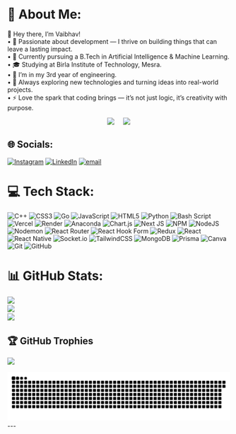 # 💫 About Me:
👋 Hey there, I’m Vaibhav!<br>	•	🎯 Passionate about development — I thrive on building things that can leave a lasting impact.<br>	•	🧠 Currently pursuing a B.Tech in Artificial Intelligence & Machine Learning.<br>	•	🎓 Studying at Birla Institute of Technology, Mesra.<br>	•	📅 I’m in my 3rd year of engineering.<br>	•	🚀 Always exploring new technologies and turning ideas into real-world projects.<br>	•	⚡ Love the spark that coding brings — it’s not just logic, it’s creativity with purpose.

<p align="center">
  <img src="https://media4.giphy.com/media/v1.Y2lkPTc5MGI3NjExZjFrbjhtdzdiNG5iMmNpOXBuMjR3OWd3bm4wM3ZrcmJ4Ymw2Mzh5ciZlcD12MV9pbnRlcm5hbF9naWZfYnlfaWQmY3Q9Zw/XAdbHJywVjF5K/giphy.gif" width="300" />
  &nbsp;&nbsp;&nbsp;
  <img src="https://media.giphy.com/media/v1.Y2lkPWVjZjA1ZTQ3ZnoycGsxaXdwMHl5dXg5bmpseHk1bTlmaHFldjdjdGtnMGgwNzN2MiZlcD12MV9naWZzX3JlbGF0ZWQmY3Q9Zw/5qFQhmVkF0mfDoymL5/giphy.gif" width="300" />
</p>

## 🌐 Socials:
[![Instagram](https://img.shields.io/badge/Instagram-%23E4405F.svg?logo=Instagram&logoColor=white)](https://instagram.com/vaibhav_dangaich_) [![LinkedIn](https://img.shields.io/badge/LinkedIn-%230077B5.svg?logo=linkedin&logoColor=white)](https://linkedin.com/in/vaibhav-dangaich) [![email](https://img.shields.io/badge/Email-D14836?logo=gmail&logoColor=white)](mailto:vaibhavdangaich@gmail.com) 


# 💻 Tech Stack:
![C++](https://img.shields.io/badge/c++-%2300599C.svg?style=for-the-badge&logo=c%2B%2B&logoColor=white) ![CSS3](https://img.shields.io/badge/css3-%231572B6.svg?style=for-the-badge&logo=css3&logoColor=white) ![Go](https://img.shields.io/badge/go-%2300ADD8.svg?style=for-the-badge&logo=go&logoColor=white) ![JavaScript](https://img.shields.io/badge/javascript-%23323330.svg?style=for-the-badge&logo=javascript&logoColor=%23F7DF1E) ![HTML5](https://img.shields.io/badge/html5-%23E34F26.svg?style=for-the-badge&logo=html5&logoColor=white) ![Python](https://img.shields.io/badge/python-3670A0?style=for-the-badge&logo=python&logoColor=ffdd54) ![Bash Script](https://img.shields.io/badge/bash_script-%23121011.svg?style=for-the-badge&logo=gnu-bash&logoColor=white) ![Vercel](https://img.shields.io/badge/vercel-%23000000.svg?style=for-the-badge&logo=vercel&logoColor=white) ![Render](https://img.shields.io/badge/Render-%46E3B7.svg?style=for-the-badge&logo=render&logoColor=white) ![Anaconda](https://img.shields.io/badge/Anaconda-%2344A833.svg?style=for-the-badge&logo=anaconda&logoColor=white) ![Chart.js](https://img.shields.io/badge/chart.js-F5788D.svg?style=for-the-badge&logo=chart.js&logoColor=white) ![Next JS](https://img.shields.io/badge/Next-black?style=for-the-badge&logo=next.js&logoColor=white) ![NPM](https://img.shields.io/badge/NPM-%23CB3837.svg?style=for-the-badge&logo=npm&logoColor=white) ![NodeJS](https://img.shields.io/badge/node.js-6DA55F?style=for-the-badge&logo=node.js&logoColor=white) ![Nodemon](https://img.shields.io/badge/NODEMON-%23323330.svg?style=for-the-badge&logo=nodemon&logoColor=%BBDEAD) ![React Router](https://img.shields.io/badge/React_Router-CA4245?style=for-the-badge&logo=react-router&logoColor=white) ![React Hook Form](https://img.shields.io/badge/React%20Hook%20Form-%23EC5990.svg?style=for-the-badge&logo=reacthookform&logoColor=white) ![Redux](https://img.shields.io/badge/redux-%23593d88.svg?style=for-the-badge&logo=redux&logoColor=white) ![React](https://img.shields.io/badge/react-%2320232a.svg?style=for-the-badge&logo=react&logoColor=%2361DAFB) ![React Native](https://img.shields.io/badge/react_native-%2320232a.svg?style=for-the-badge&logo=react&logoColor=%2361DAFB) ![Socket.io](https://img.shields.io/badge/Socket.io-black?style=for-the-badge&logo=socket.io&badgeColor=010101) ![TailwindCSS](https://img.shields.io/badge/tailwindcss-%2338B2AC.svg?style=for-the-badge&logo=tailwind-css&logoColor=white) ![MongoDB](https://img.shields.io/badge/MongoDB-%234ea94b.svg?style=for-the-badge&logo=mongodb&logoColor=white) ![Prisma](https://img.shields.io/badge/Prisma-3982CE?style=for-the-badge&logo=Prisma&logoColor=white) ![Canva](https://img.shields.io/badge/Canva-%2300C4CC.svg?style=for-the-badge&logo=Canva&logoColor=white) ![Git](https://img.shields.io/badge/git-%23F05033.svg?style=for-the-badge&logo=git&logoColor=white) ![GitHub](https://img.shields.io/badge/github-%23121011.svg?style=for-the-badge&logo=github&logoColor=white)
# 📊 GitHub Stats:
![](https://github-readme-stats.vercel.app/api?username=VaibhavDangaich&theme=monokai&hide_border=false&include_all_commits=true&count_private=true)<br/>
![](https://nirzak-streak-stats.vercel.app/?user=VaibhavDangaich&theme=monokai&hide_border=false)<br/>
![](https://github-readme-stats.vercel.app/api/top-langs/?username=VaibhavDangaich&theme=monokai&hide_border=false&include_all_commits=true&count_private=true&layout=compact)


## 🏆 GitHub Trophies
![](https://github-profile-trophy.vercel.app/?username=VaibhavDangaich&theme=onedark&no-frame=false&no-bg=false&margin-w=4)

<picture>
  <source media="(prefers-color-scheme: dark)" srcset="https://raw.githubusercontent.com/VaibhavDangaich/VaibhavDangaich/output/github-snake-dark.svg" />
  <source media="(prefers-color-scheme: light)" srcset="https://raw.githubusercontent.com/VaibhavDangaich/VaibhavDangaich/output/github-snake.svg" />
  <img alt="github-snake" src="https://raw.githubusercontent.com/VaibhavDangaich/VaibhavDangaich/output/github-snake.svg" />
</picture>
---


<!-- Proudly created with GPRM ( https://gprm.itsvg.in ) -->

